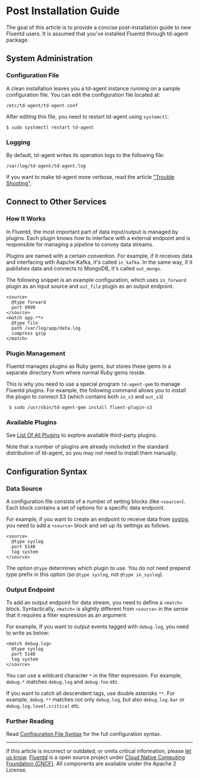 # Post Installation Guide

The goal of this article is to provide a concise post-installation guide
to new Fluentd users. It is assumed that you've installed Fluentd
through td-agent package.


## System Administration


### Configuration File

A clean installation leaves you a td-agent instance running on a sample
configuration file. You can edit the configuration file located at:

``` {.CodeRay}
/etc/td-agent/td-agent.conf
```

After editing this file, you need to restart td-agent using `systemctl`:

``` {.CodeRay}
$ sudo systemctl restart td-agent
```


### Logging

By default, td-agent writes its operation logs to the following file:

``` {.CodeRay}
/var/log/td-agent/td-agent.log
```

If you want to make td-agent more verbose, read the article ["Trouble Shooting"](trouble-shooting).


## Connect to Other Services


### How It Works

In Fluentd, the most important part of data input/output is managed by
plugins. Each plugin knows how to interface with a external endpoint and
is responsible for managing a pipeline to convey data streams.

Plugins are named with a certain convention. For example, if it receives
data and interfacing with Aapche Kafka, it's called `in_kafka`. In the
same way, if it publishes data and connects to MongoDB, it's called
`out_mongo`.

The following snippet is an example configuration, which uses
`in_forward` plugin as an input source and `out_file` plugin as an
output endpoint.

``` {.CodeRay}
<source>
  @type forward
  port 9999
</source>
<match app.**>
  @type file
  path /var/log/app/data.log
  compress gzip
</match>
```


### Plugin Management

Fluentd manages plugins as Ruby gems, but stores these gems in a
separate directory from where normal Ruby gems reside.

This is why you need to use a special program `td-agent-gem` to manage
Fluentd plugins. For example, the following command allows you to
install the plugin to connect S3 (which contains both `in_s3` and
`out_s3`)

``` {.CodeRay}
 $ sudo /usr/sbin/td-agent-gem install fluent-plugin-s3
```


### Available Plugins

See [List Of All Plugins](https://www.fluentd.org/plugins) to explore
available third-party plugins.

Note that a number of plugins are already included in the standard
distribution of td-agent, so you may not need to install them manually.


## Configuration Syntax


### Data Source

A configuration file consists of a number of setting blocks (like
`<source>`). Each block contains a set of options for a specific data
endpoint.

For example, if you want to create an endpoint to receive data from
[syslog](/articles/in_syslog.md), you need to add a `<source>` block and set up its
settings as follows.

``` {.CodeRay}
<source>
  @type syslog
  port 5140
  tag system
</source>
```

The option `@type` determines which plugin to use. You do not need
prepend type prefix in this option (so `@type syslog`, not
`@type in_syslog`).


### Output Endpoint

To add an output endpoint for data stream, you need to define a
`<match>` block. Syntactically, `<match>` is slightly different from
`<source>` in the sense that it requires a filter expression as an
argument.

For example, If you want to output events tagged with `debug.log`, you
need to write as below:

``` {.CodeRay}
<match debug.log>
  @type syslog
  port 5140
  tag system
</source>
```

You can use a wildcard character `*` in the filter expression. For
example, `debug.*` matches `debug.log` and `debug.foo` etc.

If you want to catch all descendent tags, use double asterisks `**`. For
example, `debug.**` matches not only `debug.log`, but also
`debug.log.bar` or `debug.log.level.critical` etc.


### Further Reading

Read [Configuration File Syntax](/articles/config-file.md) for the full configuration
syntax.


------------------------------------------------------------------------

If this article is incorrect or outdated, or omits critical information,
please [let us know](https://github.com/fluent/fluentd-docs/issues?state=open).
[Fluentd](http://www.fluentd.org/) is a open source project under [Cloud Native Computing Foundation (CNCF)](https://cncf.io/). All components
are available under the Apache 2 License.
